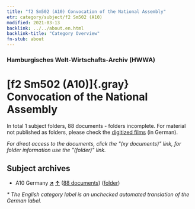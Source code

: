 ```yaml
---
title: "f2 Sm502 (A10) Convocation of the National Assembly"
etr: category/subject/f2 Sm502 (A10)
modified: 2021-03-13
backlink: ../../about.en.html
backlink-title: "Category Overview"
fn-stub: about
---
```


### Hamburgisches Welt-Wirtschafts-Archiv (HWWA)
# [f2 Sm502 (A10)]{.gray}&#8201; Convocation of the National Assembly&#160; 





In total 1 subject folders, 88 documents - folders incomplete.
For material not published as folders, please check the [digitized films](/film/h1_sh) (in German).

_For direct access to the documents, click the "(xy documents)" link, for folder information use the "(folder)" link._

## Subject archives


- A10 Germany [**&nearr;**](../../../geo/i/126128/about.en.html "Germany (all folders)") [**&uarr;**](../../../geo/about.en.html#A10 "Country category system") (<a href="https://pm20.zbw.eu/dfgview/sh/126128,144324" title="about: Germany : Convocation of the National Assembly" target="_blank">88 documents</a>) ([folder](../../../../folder/sh/1261xx/126128/1443xx/144324/about.en.html))


_* The English category label is an unchecked automated translation of the German label._

